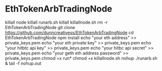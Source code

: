 # EthTokenArbTradingNode

killall node
killall runarb.sh
killall killallnode.sh
rm -r EthTokenArbTradingNode
git clone https://github.com/dunncreativess/EthTokenArbTradingNode
cd EthTokenArbTradingNode
npm install
echo "your eth address" >> private_keys.pem
echo "your eth private key" >> private_keys.pem
echo "your hitbtc api key" >> private_keys.pem
echo "your hitbc api secret" >> private_keys.pem
echo "your geth eth address password" >> private_keys.pem
chmod +x run*
chmod +x killallnode.sh
nohup ./runarb.sh &
tail -f nohup.out
